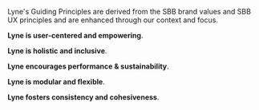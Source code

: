 <lyne-title level="1" text="Guiding Principles" class="page-title"></lyne-title>

Lyne's Guiding Principles are derived from the SBB brand values and SBB UX principles and are enhanced through our context and focus.

**Lyne is user-centered and empowering**.

**Lyne is holistic and inclusive**.

**Lyne encourages performance & sustainability**.

**Lyne is modular and flexible**.

**Lyne fosters consistency and cohesiveness**.
